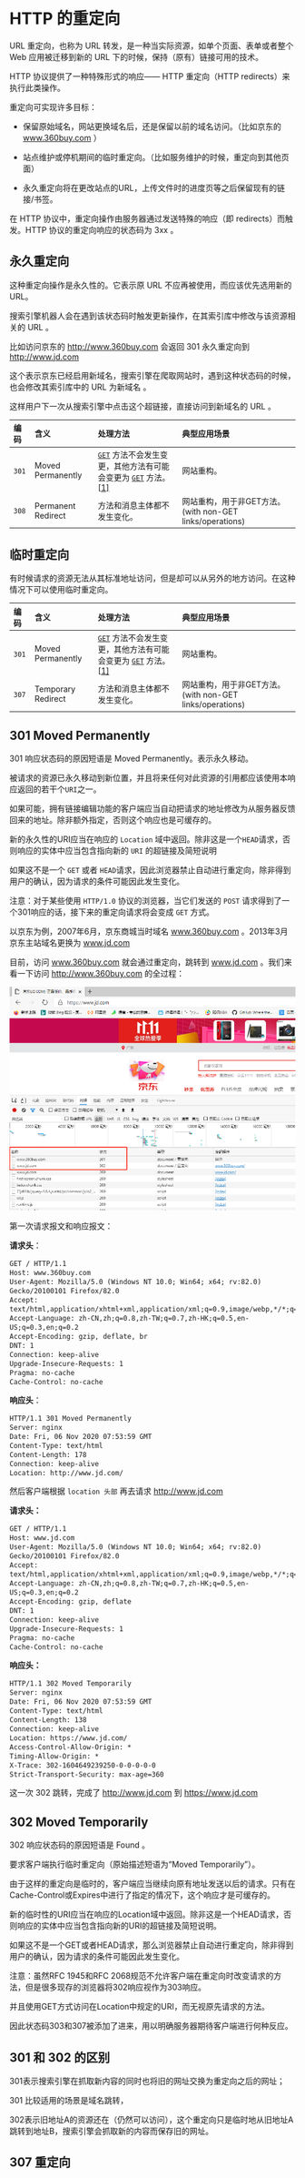 

# HTTP 的重定向



URL 重定向，也称为 URL 转发，是一种当实际资源，如单个页面、表单或者整个 Web 应用被迁移到新的 URL 下的时候，保持（原有）链接可用的技术。

HTTP 协议提供了一种特殊形式的响应—— HTTP 重定向（HTTP redirects）来执行此类操作。



重定向可实现许多目标：

- 保留原始域名，网站更换域名后，还是保留以前的域名访问。（比如京东的 www.360buy.com ）

- 站点维护或停机期间的临时重定向。（比如服务维护的时候，重定向到其他页面）
- 永久重定向将在更改站点的URL，上传文件时的进度页等之后保留现有的链接/书签。



在 HTTP 协议中，重定向操作由服务器通过发送特殊的响应（即 redirects）而触发。HTTP 协议的重定向响应的状态码为 3xx 。



## 永久重定向

这种重定向操作是永久性的。它表示原 URL 不应再被使用，而应该优先选用新的 URL。

搜索引擎机器人会在遇到该状态码时触发更新操作，在其索引库中修改与该资源相关的 URL 。

比如访问京东的  http://www.360buy.com 会返回 301 永久重定向到 http://www.jd.com 

这个表示京东已经启用新域名，搜索引擎在爬取网站时，遇到这种状态码的时候，也会修改其索引库中的 URL 为新域名 。

这样用户下一次从搜索引擎中点击这个超链接，直接访问到新域名的 URL 。

| 编码  | 含义               | 处理方法                                                     | 典型应用场景                                             |
| :---- | :----------------- | :----------------------------------------------------------- | :------------------------------------------------------- |
| `301` | Moved Permanently  | [`GET`](https://developer.mozilla.org/zh-CN/docs/Web/HTTP/Methods/GET) 方法不会发生变更，其他方法有可能会变更为 [`GET`](https://developer.mozilla.org/zh-CN/docs/Web/HTTP/Methods/GET) 方法。[[1\]](https://developer.mozilla.org/zh-CN/docs/Web/HTTP/Redirections#attr1) | 网站重构。                                               |
| `308` | Permanent Redirect | 方法和消息主体都不发生变化。                                 | 网站重构，用于非GET方法。(with non-GET links/operations) |



## 临时重定向



有时候请求的资源无法从其标准地址访问，但是却可以从另外的地方访问。在这种情况下可以使用临时重定向。



| 编码  | 含义               | 处理方法                                                     | 典型应用场景                                             |
| :---- | :----------------- | :----------------------------------------------------------- | :------------------------------------------------------- |
| `301` | Moved Permanently  | [`GET`](https://developer.mozilla.org/zh-CN/docs/Web/HTTP/Methods/GET) 方法不会发生变更，其他方法有可能会变更为 [`GET`](https://developer.mozilla.org/zh-CN/docs/Web/HTTP/Methods/GET) 方法。[[1\]](https://developer.mozilla.org/zh-CN/docs/Web/HTTP/Redirections#attr1) | 网站重构。                                               |
| `307` | Temporary Redirect | 方法和消息主体都不发生变化。                                 | 网站重构，用于非GET方法。(with non-GET links/operations) |







## 301 Moved Permanently

301 响应状态码的原因短语是 Moved Permanently。表示永久移动。

被请求的资源已永久移动到新位置，并且将来任何对此资源的引用都应该使用本响应返回的若干个`URI`之一。

如果可能，拥有链接编辑功能的客户端应当自动把请求的地址修改为从服务器反馈回来的地址。除非额外指定，否则这个响应也是可缓存的。

新的永久性的URI应当在响应的 `Location` 域中返回。除非这是一个`HEAD`请求，否则响应的实体中应当包含指向新的 `URI` 的超链接及简短说明

如果这不是一个 `GET` 或者 `HEAD`请求，因此浏览器禁止自动进行重定向，除非得到用户的确认，因为请求的条件可能因此发生变化。

注意：对于某些使用 `HTTP/1.0` 协议的浏览器，当它们发送的 `POST` 请求得到了一个301响应的话，接下来的重定向请求将会变成 `GET` 方式。



以京东为例，2007年6月，京东商城当时域名 www.360buy.com 。2013年3月京东主站域名更换为 www.jd.com 

目前，访问 www.360buy.com 就会通过重定向，跳转到 www.jd.com 。我们来看一下访问 http://www.360buy.com 的全过程：





![image-20201106162019820](assets/image-20201106162019820.png)





第一次请求报文和响应报文：

**请求头**：

```HTTP
GET / HTTP/1.1
Host: www.360buy.com
User-Agent: Mozilla/5.0 (Windows NT 10.0; Win64; x64; rv:82.0) Gecko/20100101 Firefox/82.0
Accept: text/html,application/xhtml+xml,application/xml;q=0.9,image/webp,*/*;q=0.8
Accept-Language: zh-CN,zh;q=0.8,zh-TW;q=0.7,zh-HK;q=0.5,en-US;q=0.3,en;q=0.2
Accept-Encoding: gzip, deflate, br
DNT: 1
Connection: keep-alive
Upgrade-Insecure-Requests: 1
Pragma: no-cache
Cache-Control: no-cache
```

**响应头**：

```http
HTTP/1.1 301 Moved Permanently
Server: nginx
Date: Fri, 06 Nov 2020 07:53:59 GMT
Content-Type: text/html
Content-Length: 178
Connection: keep-alive
Location: http://www.jd.com/
```

然后客户端根据 `location 头部` 再去请求 http://www.jd.com 

**请求头：**

```http
GET / HTTP/1.1
Host: www.jd.com
User-Agent: Mozilla/5.0 (Windows NT 10.0; Win64; x64; rv:82.0) Gecko/20100101 Firefox/82.0
Accept: text/html,application/xhtml+xml,application/xml;q=0.9,image/webp,*/*;q=0.8
Accept-Language: zh-CN,zh;q=0.8,zh-TW;q=0.7,zh-HK;q=0.5,en-US;q=0.3,en;q=0.2
Accept-Encoding: gzip, deflate
DNT: 1
Connection: keep-alive
Upgrade-Insecure-Requests: 1
Pragma: no-cache
Cache-Control: no-cache
```



**响应头：**

```http
HTTP/1.1 302 Moved Temporarily
Server: nginx
Date: Fri, 06 Nov 2020 07:53:59 GMT
Content-Type: text/html
Content-Length: 138
Connection: keep-alive
Location: https://www.jd.com/
Access-Control-Allow-Origin: *
Timing-Allow-Origin: *
X-Trace: 302-1604649239250-0-0-0-0-0
Strict-Transport-Security: max-age=360
```



这一次 302 跳转，完成了 http://www.jd.com 到 https://www.jd.com 





## 302 Moved Temporarily

302 响应状态码的原因短语是 Found 。

要求客户端执行临时重定向（原始描述短语为“Moved  Temporarily”）。

由于这样的重定向是临时的，客户端应当继续向原有地址发送以后的请求。只有在Cache-Control或Expires中进行了指定的情况下，这个响应才是可缓存的。

新的临时性的URI应当在响应的Location域中返回。除非这是一个HEAD请求，否则响应的实体中应当包含指向新的URI的超链接及简短说明。

如果这不是一个GET或者HEAD请求，那么浏览器禁止自动进行重定向，除非得到用户的确认，因为请求的条件可能因此发生变化。

注意：虽然RFC 1945和RFC   2068规范不允许客户端在重定向时改变请求的方法，但是很多现存的浏览器将302响应视作为303响应。

并且使用GET方式访问在Location中规定的URI，而无视原先请求的方法。

因此状态码303和307被添加了进来，用以明确服务器期待客户端进行何种反应。











## 301 和 302 的区别



301表示搜索引擎在抓取新内容的同时也将旧的网址交换为重定向之后的网址；

301 比较适用的场景是域名跳转，



302表示旧地址A的资源还在（仍然可以访问），这个重定向只是临时地从旧地址A跳转到地址B，搜索引擎会抓取新的内容而保存旧的网址。





## 307 重定向